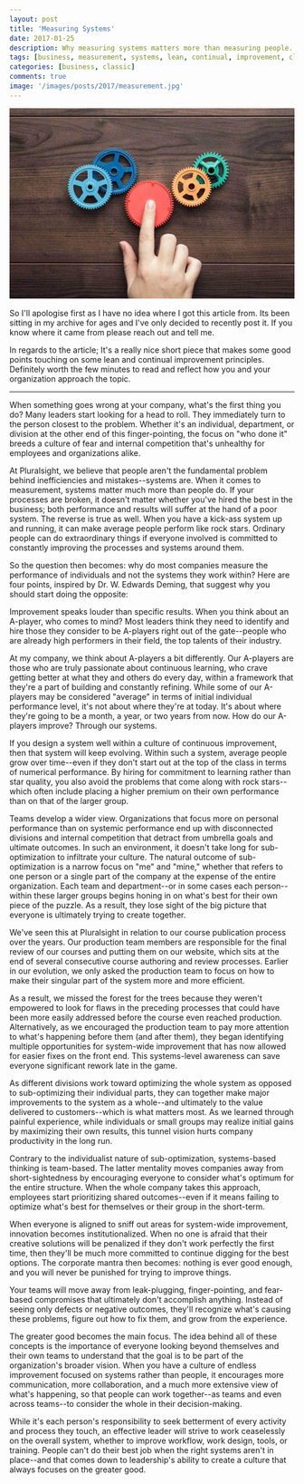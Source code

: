 ```yaml
---
layout: post
title: 'Measuring Systems'
date: 2017-01-25
description: Why measuring systems matters more than measuring people.
tags: [business, measurement, systems, lean, continual, improvement, classic]
categories: [business, classic]
comments: true
image: '/images/posts/2017/measurement.jpg'
---
```

![](/images/posts/2017/measurement.jpg)

So I'll apologise first as I have no idea where I got this article from. Its been sitting in my archive for ages and I've only decided to recently post it. If you know where it came from please reach out and tell me. 

In regards to the article; It's a really nice short piece that makes some good points touching on some lean and continual improvement principles. Definitely worth the few minutes to read and reflect how you and your organization approach the topic.

---

When something goes wrong at your company, what's the first thing you do? Many leaders start looking for a head to roll. They immediately turn to the person closest to the problem. Whether it's an individual, department, or division at the other end of this finger-pointing, the focus on "who done it" breeds a culture of fear and internal competition that's unhealthy for employees and organizations alike.

At Pluralsight, we believe that people aren't the fundamental problem behind inefficiencies and mistakes--systems are. When it comes to measurement, systems matter much more than people do. If your processes are broken, it doesn't matter whether you've hired the best in the business; both performance and results will suffer at the hand of a poor system. The reverse is true as well. When you have a kick-ass system up and running, it can make average people perform like rock stars. Ordinary people can do extraordinary things if everyone involved is committed to constantly improving the processes and systems around them.

So the question then becomes: why do most companies measure the performance of individuals and not the systems they work within? Here are four points, inspired by Dr. W. Edwards Deming, that suggest why you should start doing the opposite:

Improvement speaks louder than specific results. When you think about an A-player, who comes to mind? Most leaders think they need to identify and hire those they consider to be A-players right out of the gate--people who are already high performers in their field, the top talents of their industry.

At my company, we think about A-players a bit differently. Our A-players are those who are truly passionate about continuous learning, who crave getting better at what they and others do every day, within a framework that they're a part of building and constantly refining. While some of our A-players may be considered "average" in terms of initial individual performance level, it's not about where they're at today. It's about where they're going to be a month, a year, or two years from now. How do our A-players improve? Through our systems.

If you design a system well within a culture of continuous improvement, then that system will keep evolving. Within such a system, average people grow over time--even if they don't start out at the top of the class in terms of numerical performance. By hiring for commitment to learning rather than star quality, you also avoid the problems that come along with rock stars--which often include placing a higher premium on their own performance than on that of the larger group.

Teams develop a wider view. Organizations that focus more on personal performance than on systemic performance end up with disconnected divisions and internal competition that detract from umbrella goals and ultimate outcomes. In such an environment, it doesn't take long for sub-optimization to infiltrate your culture. The natural outcome of sub-optimization is a narrow focus on "me" and "mine," whether that refers to one person or a single part of the company at the expense of the entire organization. Each team and department--or in some cases each person--within these larger groups begins honing in on what's best for their own piece of the puzzle. As a result, they lose sight of the big picture that everyone is ultimately trying to create together.

We've seen this at Pluralsight in relation to our course publication process over the years. Our production team members are responsible for the final review of our courses and putting them on our website, which sits at the end of several consecutive course authoring and review processes. Earlier in our evolution, we only asked the production team to focus on how to make their singular part of the system more and more efficient.

As a result, we missed the forest for the trees because they weren't empowered to look for flaws in the preceding processes that could have been more easily addressed before the course even reached production. Alternatively, as we encouraged the production team to pay more attention to what's happening before them (and after them), they began identifying multiple opportunities for system-wide improvement that has now allowed for easier fixes on the front end. This systems-level awareness can save everyone significant rework late in the game.

As different divisions work toward optimizing the whole system as opposed to sub-optimizing their individual parts, they can together make major improvements to the system as a whole--and ultimately to the value delivered to customers--which is what matters most. As we learned through painful experience, while individuals or small groups may realize initial gains by maximizing their own results, this tunnel vision hurts company productivity in the long run.

Contrary to the individualist nature of sub-optimization, systems-based thinking is team-based. The latter mentality moves companies away from short-sightedness by encouraging everyone to consider what's optimum for the entire structure. When the whole company takes this approach, employees start prioritizing shared outcomes--even if it means failing to optimize what's best for themselves or their group in the short-term.

When everyone is aligned to sniff out areas for system-wide improvement, innovation becomes institutionalized. When no one is afraid that their creative solutions will be penalized if they don't work perfectly the first time, then they'll be much more committed to continue digging for the best options. The corporate mantra then becomes: nothing is ever good enough, and you will never be punished for trying to improve things.

Your teams will move away from leak-plugging, finger-pointing, and fear-based compromises that ultimately don't accomplish anything. Instead of seeing only defects or negative outcomes, they'll recognize what's causing these problems, figure out how to fix them, and grow from the experience.

The greater good becomes the main focus. The idea behind all of these concepts is the importance of everyone looking beyond themselves and their own teams to understand that the goal is to be part of the organization's broader vision. When you have a culture of endless improvement focused on systems rather than people, it encourages more communication, more collaboration, and a much more extensive view of what's happening, so that people can work together--as teams and even across teams--to consider the whole in their decision-making.

While it's each person's responsibility to seek betterment of every activity and process they touch, an effective leader will strive to work ceaselessly on the overall system, whether to improve workflow, work design, tools, or training. People can't do their best job when the right systems aren't in place--and that comes down to leadership's ability to create a culture that always focuses on the greater good.